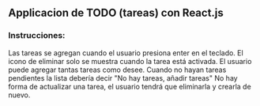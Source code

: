 ## Applicacion de TODO (tareas) con React.js

### Instrucciones:
Las tareas se agregan cuando el usuario presiona enter en el teclado.
El icono de eliminar solo se muestra cuando la tarea está activada.
El usuario puede agregar tantas tareas como desee.
Cuando no hayan tareas pendientes la lista debería decir "No hay tareas, añadir tareas"
No hay forma de actualizar una tarea, el usuario tendrá que eliminarla y crearla de nuevo.